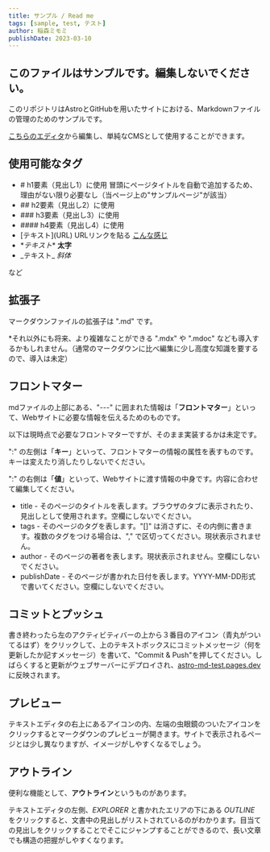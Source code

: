 ```yaml
---
title: サンプル / Read me
tags: [sample, test, テスト]
author: 稲森ミモミ
publishDate: 2023-03-10
---
```


## このファイルはサンプルです。編集しないでください。

このリポジトリはAstroとGitHubを用いたサイトにおける、Markdownファイルの管理のためのサンプルです。

[こちらのエディタ](https://github.dev/miiimooomiii/markdown)から編集し、単純なCMSとして使用することができます。

## 使用可能なタグ

- \#   h1要素（見出し1）に使用 冒頭にページタイトルを自動で追加するため、理由がない限り必要なし（当ページ上の"サンプルページ"が該当）
- \##  h2要素（見出し2）に使用
- \###  h3要素（見出し3）に使用
- \####  h4要素（見出し4）に使用
- \[テキスト](URL) URLリンクを貼る [こんな感じ](https://otoginomori.net/)
- \**テキスト** **太字**
- \_テキスト_ _斜体_

など

## 拡張子

マークダウンファイルの拡張子は ".md" です。

*それ以外にも将来、より複雑なことができる ".mdx" や ".mdoc" なども導入するかもしれません。（通常のマークダウンに比べ編集に少し高度な知識を要するので、導入は未定）

## フロントマター

mdファイルの上部にある、"---" に囲まれた情報は「**フロントマター**」といって、Webサイトに必要な情報を伝えるためのものです。

以下は現時点で必要なフロントマターですが、そのまま実装するかは未定です。

":" の左側は「**キー**」といって、フロントマターの情報の属性を表すものです。キーは変えたり消したりしないでください。

":" の右側は「**値**」といって、Webサイトに渡す情報の中身です。内容に合わせて編集してください。

- title - そのページのタイトルを表します。ブラウザのタブに表示されたり、見出しとして使用されます。空欄にしないでください。
- tags - そのページのタグを表します。"[]" は消さずに、その内側に書きます。複数のタグをつける場合は、"," で区切ってください。現状表示されません。
- author - そのページの著者を表します。現状表示されません。空欄にしないでください。
- publishDate - そのページが書かれた日付を表します。YYYY-MM-DD形式で書いてください。空欄にしないでください。

## コミットとプッシュ

書き終わったら左のアクティビティバーの上から３番目のアイコン（青丸がついてるはず）をクリックして、上のテキストボックスにコミットメッセージ（何を更新したか記すメッセージ）を書いて、"Commit & Push"を押してください。しばらくすると更新がウェブサーバーにデプロイされ、[astro-md-test.pages.dev](astro-md-test.pages.dev)に反映されます。

## プレビュー

テキストエディタの右上にあるアイコンの内、左端の虫眼鏡のついたアイコンをクリックするとマークダウンのプレビューが開きます。サイトで表示されるページとは少し異なりますが、イメージがしやすくなるでしょう。

## アウトライン

便利な機能として、**アウトライン**というものがあります。

テキストエディタの左側、_EXPLORER_ と書かれたエリアの下にある _OUTLINE_ をクリックすると、文書中の見出しがリストされているのがわかります。目当ての見出しをクリックすることでそこにジャンプすることができるので、長い文章でも構造の把握がしやすくなります。
